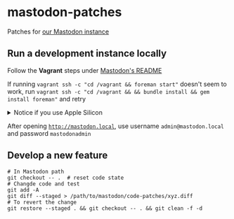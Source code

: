 # mastodon-patches

Patches for [our Mastodon instance](mastodon.ktachibana.party)

## Run a development instance locally

Follow the **Vagrant** steps under [Mastodon's README](https://github.com/mastodon/mastodon#deployment)

If running `vagrant ssh -c "cd /vagrant && foreman start"` doesn't seem to work, run `vagrant ssh -c "cd /vagrant && && bundle install && gem install foreman"` and retry

<details>
  <summary>Notice if you use Apple Silicon</summary>

  Remember to apply the `vagrant-aarch64.diff` file to your local Mastodon repo before doing any Vagrant steps

  `PWD=$(pwd) && cd path/to/your/local/mastodon/repo && git apply $PWD/vagrant-aarch64.diff`

</details>

After opening [`http://mastodon.local`](http://mastodon.local), use username `admin@mastodon.local` and password `mastodonadmin`

## Develop a new feature
```
# In Mastodon path
git checkout -- .  # reset code state
# Changde code and test
git add -A
git diff --staged > /path/to/mastodon/code-patches/xyz.diff
# To revert the change
git restore --staged . && git checkout -- . && git clean -f -d
```
